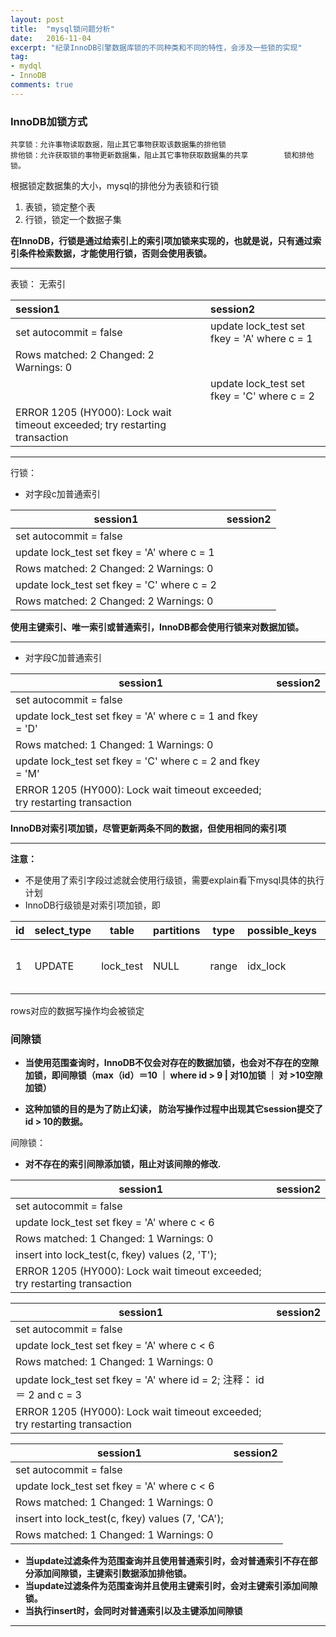 ```yaml
---
layout: post
title:  "mysql锁问题分析"
date:   2016-11-04
excerpt: "纪录InnoDB引擎数据库锁的不同种类和不同的特性，会涉及一些锁的实现"
tag:
- mydql
- InnoDB
comments: true
---
```


### InnoDB加锁方式

 	共享锁：允许事物读取数据，阻止其它事物获取该数据集的排他锁
 	排他锁：允许获取锁的事物更新数据集，阻止其它事物获取数据集的共享		锁和排他锁。


 根据锁定数据集的大小，mysql的排他分为表锁和行锁

1. 表锁，锁定整个表
2. 行锁，锁定一个数据子集

__在InnoDB，行锁是通过给索引上的索引项加锁来实现的，也就是说，只有通过索引条件检索数据，才能使用行锁，否则会使用表锁。__

------------------------------
表锁：
无索引

|session1 | session2|
|:-------- |:--------|
|set autocommit = false   |             update lock_test set fkey = 'A' where c = 1 |
|Rows matched: 2  Changed: 2  Warnings: 0 | |
 || update lock_test set fkey = 'C' where c = 2|
 | ERROR 1205   (HY000): Lock wait timeout exceeded; try restarting transaction| |

 ---------------------------

行锁：

* 对字段c加普通索引

session1 | session2
-------- | --------
set autocommit = false   |             
update lock_test set fkey = 'A' where c = 1 |
Rows matched: 2  Changed: 2  Warnings: 0 |
 | update lock_test set fkey = 'C' where c = 2
 | Rows matched: 2  Changed: 2  Warnings: 0


__使用主键索引、唯一索引或普通索引，InnoDB都会使用行锁来对数据加锁。__  

------------------------------------------------

* 对字段C加普通索引

session1 | session2
-------- | --------
set autocommit = false   |             
update lock_test set fkey = 'A' where c = 1 and fkey = 'D' |
Rows matched: 1  Changed: 1  Warnings: 0 |
 | update lock_test set fkey = 'C' where c = 2  and fkey = 'M'
 | ERROR 1205   (HY000): Lock wait timeout exceeded; try restarting transaction


 __InnoDB对索引项加锁，尽管更新两条不同的数据，但使用相同的索引项__

 -------------------------
 __注意：__

 * 不是使用了索引字段过滤就会使用行级锁，需要explain看下mysql具体的执行计划
 * InnoDB行级锁是对索引项加锁，即

id | select_type | table | partitions | type | possible_keys | key | key_len | ref | rows |filtered | Extra
-- | -- | -- | --| -- | -- | -- | -- | -- | -- | -- | --
1 | UPDATE | lock_test | NULL | range | idx_lock | idx_lock | 8 | const | 2 | 100.00 | Using where; Using temporary


   rows对应的数据写操作均会被锁定

### 间隙锁

* __当使用范围查询时，InnoDB不仅会对存在的数据加锁，也会对不存在的空隙加锁，即间隙锁（max（id）＝10 ｜ where id > 9 | 对10加锁 ｜ 对 >10空隙加锁）__

* __这种加锁的目的是为了防止幻读， 防治写操作过程中出现其它session提交了id > 10的数据。__

间隙锁：

* __对不存在的索引间隙添加锁，阻止对该间隙的修改.__

session1 | session2
-------- | --------
set autocommit = false   |             
update lock_test set fkey = 'A' where c < 6 |
Rows matched: 1  Changed: 1  Warnings: 0 |
 | insert into lock_test(c, fkey) values (2, 'T');
 | ERROR 1205   (HY000): Lock wait timeout exceeded; try restarting transaction


 session1 | session2
-------- | --------
set autocommit = false   |             
update lock_test set fkey = 'A' where c < 6 |
Rows matched: 1  Changed: 1  Warnings: 0 |
 | update lock_test set fkey = 'A' where id = 2; 注释： id ＝ 2 and c = 3
 | ERROR 1205   (HY000): Lock wait timeout exceeded; try restarting transaction


  session1 | session2
-------- | --------
set autocommit = false   |             
update lock_test set fkey = 'A' where c < 6 |
Rows matched: 1  Changed: 1  Warnings: 0 |
 | insert into lock_test(c, fkey) values (7, 'CA');
 | Rows matched: 1 Changed: 1 Warnings: 0


 * __当update过滤条件为范围查询并且使用普通索引时，会对普通索引不存在部分添加间隙锁，主键索引数据添加排他锁。__
 * __当update过滤条件为范围查询并且使用主键索引时，会对主键索引添加间隙锁。__
 * __当执行insert时，会同时对普通索引以及主键添加间隙锁__

_________________
